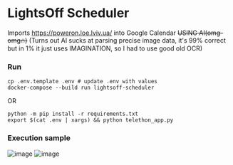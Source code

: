 # LightsOff Scheduler
Imports https://poweron.loe.lviv.ua/ into Google Calendar ~~USING AI(omg-omg🔥)~~
(Turns out AI sucks at parsing precise image data, it's 99% correct but in 1% it just uses IMAGINATION, 
so I had to use good old OCR)

### Run

```
cp .env.template .env # update .env with values
docker-compose --build run lightsoff-scheduler
```
OR
```
python -m pip install -r requirements.txt
export $(cat .env | xargs) && python telethon_app.py
```

### Execution sample
![image](https://github.com/user-attachments/assets/526658df-353b-4495-b702-16a446e56521)
![image](https://github.com/user-attachments/assets/20c70c39-d278-4832-8597-b45076c54a98)
